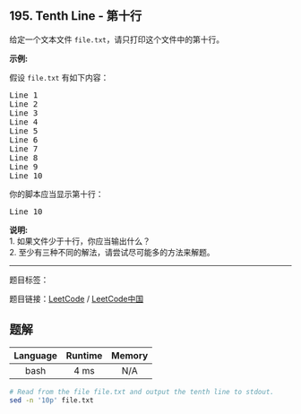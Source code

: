 ## 195. Tenth Line - 第十行

<!--If you want to use the English description, use `question.content` instead-->

<p>给定一个文本文件&nbsp;<code>file.txt</code>，请只打印这个文件中的第十行。</p>

<p><strong>示例:</strong></p>

<p>假设&nbsp;<code>file.txt</code> 有如下内容：</p>

<pre>Line 1
Line 2
Line 3
Line 4
Line 5
Line 6
Line 7
Line 8
Line 9
Line 10
</pre>

<p>你的脚本应当显示第十行：</p>

<pre>Line 10
</pre>

<p><strong>说明:</strong><br>
1. 如果文件少于十行，你应当输出什么？<br>
2. 至少有三种不同的解法，请尝试尽可能多的方法来解题。</p>



-----

题目标签：

题目链接：[LeetCode](https://leetcode.com/problems/tenth-line/description/)  /  [LeetCode中国](https://leetcode-cn.com/problems/tenth-line/description/)

## 题解



| Language | Runtime | Memory |
|:---:|:---:|:---:|
| bash  | 4  ms | N/A |

```bash
# Read from the file file.txt and output the tenth line to stdout.
sed -n '10p' file.txt
```
